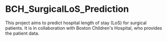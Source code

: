 # BCH_SurgicalLoS_Prediction
This project aims to predict hospital length of stay (LoS) for surgical patients. It is in collaboration with Boston Children's Hospital, who provides the patient data.
